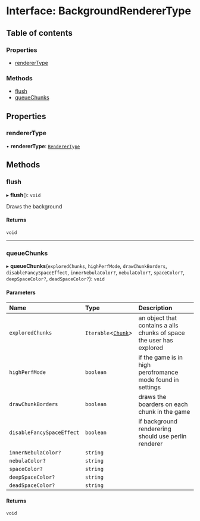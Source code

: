 # Interface: BackgroundRendererType

## Table of contents

### Properties

- [rendererType](BackgroundRendererType.md#renderertype)

### Methods

- [flush](BackgroundRendererType.md#flush)
- [queueChunks](BackgroundRendererType.md#queuechunks)

## Properties

### rendererType

• **rendererType**: [`RendererType`](../README.md#renderertype)

## Methods

### flush

▸ **flush**(): `void`

Draws the background

#### Returns

`void`

---

### queueChunks

▸ **queueChunks**(`exploredChunks`, `highPerfMode`, `drawChunkBorders`, `disableFancySpaceEffect`, `innerNebulaColor?`, `nebulaColor?`, `spaceColor?`, `deepSpaceColor?`, `deadSpaceColor?`): `void`

#### Parameters

| Name                      | Type                             | Description                                                          |
| :------------------------ | :------------------------------- | :------------------------------------------------------------------- |
| `exploredChunks`          | `Iterable`<[`Chunk`](Chunk.md)\> | an object that contains a alls chunks of space the user has explored |
| `highPerfMode`            | `boolean`                        | if the game is in high perofromance mode found in settings           |
| `drawChunkBorders`        | `boolean`                        | draws the boarders on each chunk in the game                         |
| `disableFancySpaceEffect` | `boolean`                        | if background renderering should use perlin renderer                 |
| `innerNebulaColor?`       | `string`                         |                                                                      |
| `nebulaColor?`            | `string`                         |                                                                      |
| `spaceColor?`             | `string`                         |                                                                      |
| `deepSpaceColor?`         | `string`                         |                                                                      |
| `deadSpaceColor?`         | `string`                         |                                                                      |

#### Returns

`void`
